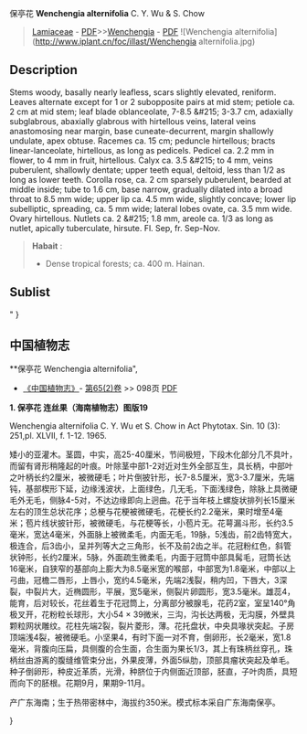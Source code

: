 保亭花 **Wenchengia alternifolia** C. Y. Wu & S. Chow

> [Lamiaceae](http://www.iplant.cn/info/Lamiaceae?t=foc) - [PDF](http://www.iplant.cn/foc/pdf/Lamiaceae.pdf)>>[Wenchengia](http://www.iplant.cn/info/Wenchengia?t=foc) - [PDF](http://www.iplant.cn/foc/pdf/Wenchengia.pdf)
![Wenchengia alternifolia](http://www.iplant.cn/foc/illast/Wenchengia alternifolia.jpg)

## Description

Stems woody, basally nearly leafless, scars slightly elevated, reniform. Leaves alternate except for 1 or 2 subopposite pairs at mid stem; petiole ca. 2 cm at mid stem; leaf blade oblanceolate, 7-8.5 &amp;#215; 3-3.7 cm, adaxially subglabrous, abaxially glabrous with hirtellous veins, lateral veins anastomosing near margin, base cuneate-decurrent, margin shallowly undulate, apex obtuse. Racemes ca. 15 cm; peduncle hirtellous; bracts linear-lanceolate, hirtellous, as long as pedicels. Pedicel ca. 2.2 mm in flower, to 4 mm in fruit, hirtellous. Calyx ca. 3.5 &amp;#215; to 4 mm, veins puberulent, shallowly dentate; upper teeth equal, deltoid, less than 1/2 as long as lower teeth. Corolla rose, ca. 2 cm sparsely puberulent, bearded at middle inside; tube to 1.6 cm, base narrow, gradually dilated into a broad throat to 8.5 mm wide; upper lip ca. 4.5 mm wide, slightly concave; lower lip subelliptic, spreading, ca. 5 mm wide; lateral lobes ovate, ca. 3.5 mm wide. Ovary hirtellous. Nutlets ca. 2 &amp;#215; 1.8 mm, areole ca. 1/3 as long as nutlet, apically tuberculate, hirsute. Fl. Sep, fr. Sep-Nov.


> **Habait** : 
>* Dense tropical forests; ca. 400 m. Hainan.


## Sublist
"
}
## 中国植物志

**保亭花 Wenchengia alternifolia",

* [《中国植物志》](http://www.iplant.cn/frps)- [第65(2)卷](http://www.iplant.cn/frps/vol/65(2)) >> 098页 [PDF](http://www.iplant.cn/frps/pdf/65(2)/098.PDF)


**1. 保亭花 连丝果（海南植物志）图版19**

Wenchengia alternifolia C. Y. Wu et S. Chow in Act Phytotax. Sin. 10 (3): 251,pl. XLVII, f. 1-12. 1965.

矮小的亚灌木。茎圆，中实，高25-40厘米，节间极短，下段木化部分几不具叶，而留有肾形稍隆起的叶痕。叶除茎中部1-2对近对生外全部互生，具长柄，中部叶之叶柄长约2厘米，被微硬毛；叶片倒披针形，长7-8.5厘米，宽3-3.7厘米，先端钝，基部楔形下延，边缘浅波状，上面绿色，几无毛，下面浅绿色，除脉上具微硬毛外无毛，侧脉4-5对，不达边缘即向上迥曲。花于当年枝上螺旋状排列长15厘米左右的顶生总状花序；总梗与花梗被微硬毛，花梗长约2.2毫米，果时增至4毫米；苞片线状披针形，被微硬毛，与花梗等长，小苞片无。花萼漏斗形，长约3.5毫米，宽达4毫米，外面脉上被微柔毛，内面无毛，19脉，5浅齿，前2齿特宽大，极连合，后3齿小，呈并列等大之三角形，长不及前2齿之半。花冠粉红色，斜管状钟形，长约2厘米，5脉，外面疏生微柔毛，内面于冠筒中部具髯毛，冠筒长达16毫米，自狭窄的基部向上膨大为8.5毫米宽的喉部，中部宽为1.8毫米，中部以上弓曲，冠檐二唇形，上唇小，宽约4.5毫米，先端2浅裂，稍内凹，下唇大，3深裂，中裂片大，近椭圆形，平展，宽5毫米，侧裂片卵圆形，宽3.5毫米。雄蕊4，能育，后对较长，花丝着生于花冠筒上，分离部分被腺毛，花药2室，室呈140°角极叉开，花粉粒长球形，大小54 × 39微米，三沟，沟长达两极，无沟膜，外壁具颗粒网状雕纹。花柱先端2裂，裂片菱形，薄。花托盘状，中央具喙状突起。子房顶端浅4裂，被微硬毛。小坚果4，有时下面一对不育，倒卵形，长2毫米，宽1.8毫米，背腹向压扁，具侧腹的合生面，合生面为果长1/3，其上有珠柄丝穿孔，珠柄丝由游离的腹缝维管束分出，外果皮薄，外面5纵肋，顶部具瘤状突起及单毛。种子倒卵形，种皮近革质，光滑，种脐位于内侧面近顶部，胚直，子叶肉质，具短而向下的胚根。花期9月，果期9-11月。

产广东海南；生于热带密林中，海拔约350米。模式标本采自广东海南保亭。

}